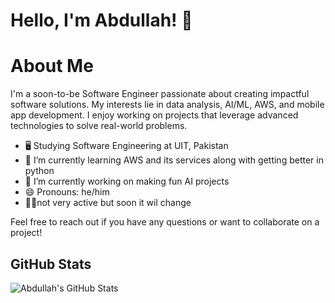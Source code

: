 # Hello, I'm Abdullah! 👋

# About Me

I'm a soon-to-be Software Engineer passionate about creating impactful software solutions.
My interests lie in data analysis, AI/ML, AWS, and mobile app development. I enjoy working on projects that leverage advanced technologies to solve real-world problems.

- 🖥 Studying Software Engineering at UIT, Pakistan 
- 🌱 I’m currently learning AWS and its services along with getting better in python
- 🔭 I’m currently working on making fun AI projects 
- 😄 Pronouns: he/him
- 🙇🏼not very active but soon it wil change 

  
Feel free to reach out if you have any questions or want to collaborate on a project!

## GitHub Stats

![Abdullah's GitHub Stats](https://github-readme-stats.vercel.app/api?username=Abdulla6h77&show_icons=true&theme=radical)
